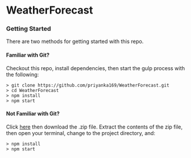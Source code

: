 # WeatherForecast

### Getting Started

There are two methods for getting started with this repo.

#### Familiar with Git?
Checkout this repo, install dependencies, then start the gulp process with the following:

```
> git clone https://github.com/priyanka169/WeatherForecast.git
> cd WeatherForecast
> npm install
> npm start
```

#### Not Familiar with Git?
Click [here](https://github.com/priyanka169/WeatherForecast/) then download the .zip file.  Extract the contents of the zip file, then open your terminal, change to the project directory, and:

```
> npm install
> npm start
```
